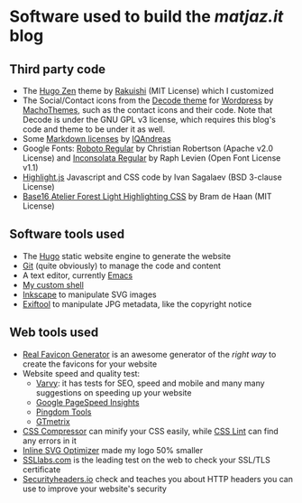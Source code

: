 Software used to build the _matjaz.it_ blog
===============================================================================


Third party code
----------------

- The [Hugo Zen](https://github.com/rakuishi/hugo-zen) theme by 
  [Rakuishi](https://github.com/rakuishi) (MIT License) which I customized
- The Social/Contact icons from the 
  [Decode theme](https://github.com/MachoThemes/decode) for 
  [Wordpress](https://wordpress.org) by 
  [MachoThemes](https://www.machothemes.com), such as the contact icons and 
  their code. Note that Decode is under the GNU GPL v3 license, which requires 
  this blog's code and theme to be under it as well.
- Some [Markdown licenses](https://github.com/IQAndreas/markdown-licenses) by 
  [IQAndreas](https://github.com/IQAndreas)
- Google Fonts: [Roboto Regular](https://fonts.google.com/specimen/Roboto) by 
  Christian Robertson (Apache v2.0 License) and 
  [Inconsolata Regular](https://fonts.google.com/specimen/Inconsolata) by Raph
  Levien (Open Font License v1.1)
- [Highlight.js](https://highlightjs.org/) Javascript and CSS code by 
  Ivan Sagalaev (BSD 3-clause License)
- [Base16 Atelier Forest Light Highlighting CSS](https://github.com/atelierbram/syntax-highlighting/)
   by Bram de Haan (MIT License)


Software tools used
-------------------

- The [Hugo](https://gohugo.io) static website engine to generate the website
- [Git](https://git-scm.com/) (quite obviously) to manage the code and content
- A text editor, currently [Emacs](https://www.emacswiki.org)
- [My custom shell](https://github.com/TheMatjaz/dotfiles)
- [Inkscape](https://www.inkscape.org/) to manipulate SVG images
- [Exiftool](http://www.sno.phy.queensu.ca/~phil/exiftool/) to manipulate JPG
  metadata, like the copyright notice


Web tools used
--------------

- [Real Favicon Generator](https://realfavicongenerator.net/) is an awesome 
  generator of the _right way_ to create the favicons for your website
- Website speed and quality test:
    - [Varvy](https://varvy.com/): it has tests for SEO, speed and mobile and
      many many suggestions on speeding up your website
    - [Google PageSpeed Insights](https://developers.google.com/speed/pagespeed/insights/)
    - [Pingdom Tools](https://tools.pingdom.com/)
    - [GTmetrix](https://gtmetrix.com/)
- [CSS Compressor](http://csscompressor.com/) can minify your CSS easily, while
  [CSS Lint](http://csslint.net/) can find any errors in it
- [Inline SVG Optimizer](https://petercollingridge.appspot.com/svg-optimiser)
  made my logo 50% smaller
- [SSLlabs.com](https://www.ssllabs.com/ssltest/) is the leading test on the web
  to check your SSL/TLS certificate
- [Securityheaders.io](https://securityheaders.io/) check and teaches you about
  HTTP headers you can use to improve your website's security
